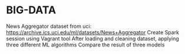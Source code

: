 # BIG-DATA
News Aggregator dataset from uci: https://archive.ics.uci.edu/ml/datasets/News+Aggregator
Create Spark session using Vagrant tool 
After loading and cleaning dataset, applying three different ML algorithms
Compare the result of three models
